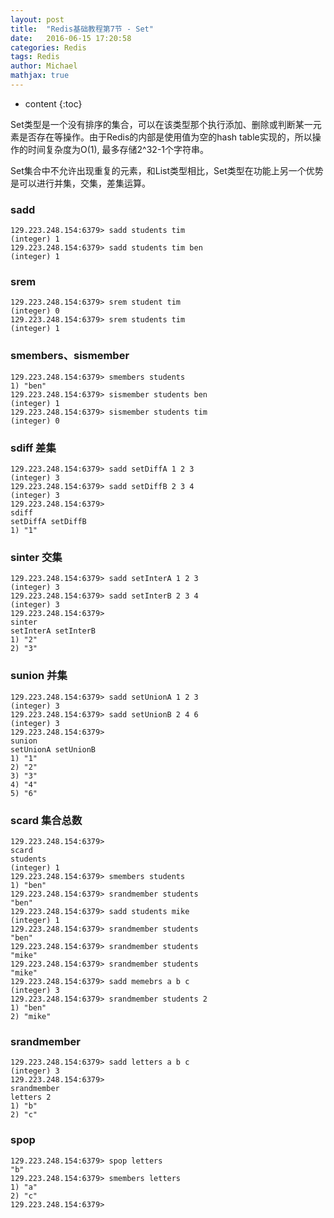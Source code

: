 ```yaml
---
layout: post
title:  "Redis基础教程第7节 - Set"
date:   2016-06-15 17:20:58
categories: Redis
tags: Redis
author: Michael
mathjax: true
---
```


* content
{:toc}

Set类型是一个没有排序的集合，可以在该类型那个执行添加、删除或判断某一元素是否存在等操作。由于Redis的内部是使用值为空的hash table实现的，所以操作的时间复杂度为O(1), 最多存储2^32-1个字符串。

Set集合中不允许出现重复的元素，和List类型相比，Set类型在功能上另一个优势是可以进行并集，交集，差集运算。



### sadd
```shell
129.223.248.154:6379> sadd students tim
(integer) 1
129.223.248.154:6379> sadd students tim ben
(integer) 1
```

### srem
```shell
129.223.248.154:6379> srem student tim
(integer) 0
129.223.248.154:6379> srem students tim
(integer) 1
```

### smembers、sismember
```shell
129.223.248.154:6379> smembers students
1) "ben"
129.223.248.154:6379> sismember students ben
(integer) 1
129.223.248.154:6379> sismember students tim
(integer) 0
```

### sdiff 差集
```shell
129.223.248.154:6379> sadd setDiffA 1 2 3
(integer) 3
129.223.248.154:6379> sadd setDiffB 2 3 4
(integer) 3
129.223.248.154:6379> 
sdiff 
setDiffA setDiffB
1) "1"
```

### sinter 交集
```shell
129.223.248.154:6379> sadd setInterA 1 2 3
(integer) 3
129.223.248.154:6379> sadd setInterB 2 3 4
(integer) 3
129.223.248.154:6379> 
sinter 
setInterA setInterB
1) "2"
2) "3"
```

### sunion 并集
```shell
129.223.248.154:6379> sadd setUnionA 1 2 3
(integer) 3
129.223.248.154:6379> sadd setUnionB 2 4 6
(integer) 3
129.223.248.154:6379> 
sunion 
setUnionA setUnionB
1) "1"
2) "2"
3) "3"
4) "4"
5) "6"
```

### scard 集合总数
```shell
129.223.248.154:6379> 
scard 
students
(integer) 1
129.223.248.154:6379> smembers students
1) "ben"
129.223.248.154:6379> srandmember students
"ben"
129.223.248.154:6379> sadd students mike
(integer) 1
129.223.248.154:6379> srandmember students
"ben"
129.223.248.154:6379> srandmember students
"mike"
129.223.248.154:6379> srandmember students
"mike"
129.223.248.154:6379> sadd memebrs a b c
(integer) 3
129.223.248.154:6379> srandmember students 2
1) "ben"
2) "mike"
```

### srandmember
```shell
129.223.248.154:6379> sadd letters a b c
(integer) 3
129.223.248.154:6379> 
srandmember 
letters 2
1) "b"
2) "c"
```

### spop
```shell
129.223.248.154:6379> spop letters
"b"
129.223.248.154:6379> smembers letters
1) "a"
2) "c"
129.223.248.154:6379>
```